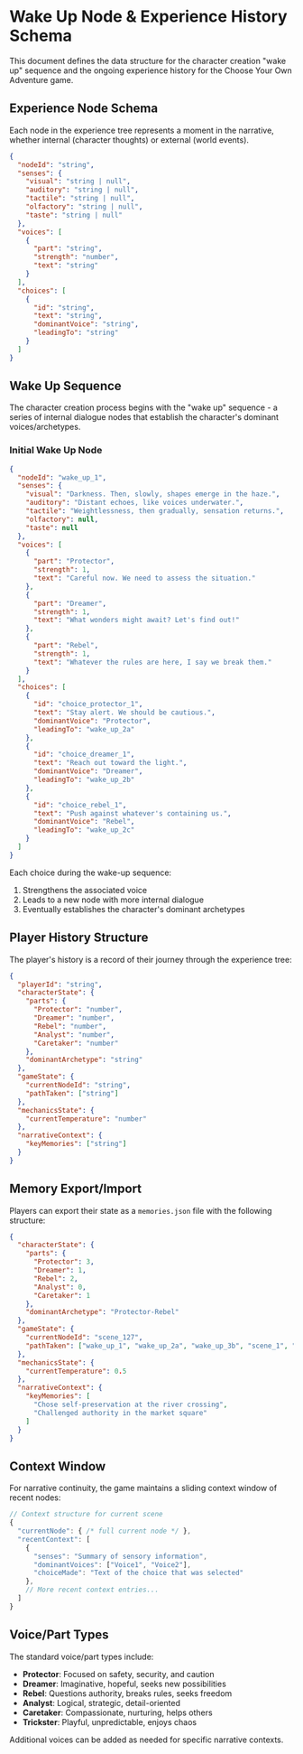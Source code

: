 # Wake Up Node & Experience History Schema

This document defines the data structure for the character creation "wake up" sequence and the ongoing experience history for the Choose Your Own Adventure game.

## Experience Node Schema

Each node in the experience tree represents a moment in the narrative, whether internal (character thoughts) or external (world events).

```json
{
  "nodeId": "string",
  "senses": {
    "visual": "string | null",
    "auditory": "string | null",
    "tactile": "string | null",
    "olfactory": "string | null",
    "taste": "string | null"
  },
  "voices": [
    {
      "part": "string",
      "strength": "number",
      "text": "string"
    }
  ],
  "choices": [
    {
      "id": "string",
      "text": "string",
      "dominantVoice": "string",
      "leadingTo": "string"
    }
  ]
}
```

## Wake Up Sequence

The character creation process begins with the "wake up" sequence - a series of internal dialogue nodes that establish the character's dominant voices/archetypes.

### Initial Wake Up Node

```json
{
  "nodeId": "wake_up_1",
  "senses": {
    "visual": "Darkness. Then, slowly, shapes emerge in the haze.",
    "auditory": "Distant echoes, like voices underwater.",
    "tactile": "Weightlessness, then gradually, sensation returns.",
    "olfactory": null,
    "taste": null
  },
  "voices": [
    {
      "part": "Protector",
      "strength": 1,
      "text": "Careful now. We need to assess the situation."
    },
    {
      "part": "Dreamer",
      "strength": 1,
      "text": "What wonders might await? Let's find out!"
    },
    {
      "part": "Rebel",
      "strength": 1,
      "text": "Whatever the rules are here, I say we break them."
    }
  ],
  "choices": [
    {
      "id": "choice_protector_1",
      "text": "Stay alert. We should be cautious.",
      "dominantVoice": "Protector",
      "leadingTo": "wake_up_2a"
    },
    {
      "id": "choice_dreamer_1",
      "text": "Reach out toward the light.",
      "dominantVoice": "Dreamer",
      "leadingTo": "wake_up_2b"
    },
    {
      "id": "choice_rebel_1",
      "text": "Push against whatever's containing us.",
      "dominantVoice": "Rebel",
      "leadingTo": "wake_up_2c"
    }
  ]
}
```

Each choice during the wake-up sequence:
1. Strengthens the associated voice
2. Leads to a new node with more internal dialogue
3. Eventually establishes the character's dominant archetypes

## Player History Structure

The player's history is a record of their journey through the experience tree:

```json
{
  "playerId": "string",
  "characterState": {
    "parts": {
      "Protector": "number",
      "Dreamer": "number",
      "Rebel": "number",
      "Analyst": "number",
      "Caretaker": "number"
    },
    "dominantArchetype": "string"
  },
  "gameState": {
    "currentNodeId": "string",
    "pathTaken": ["string"]
  },
  "mechanicsState": {
    "currentTemperature": "number"
  },
  "narrativeContext": {
    "keyMemories": ["string"]
  }
}
```

## Memory Export/Import

Players can export their state as a `memories.json` file with the following structure:

```json
{
  "characterState": {
    "parts": {
      "Protector": 3,
      "Dreamer": 1,
      "Rebel": 2,
      "Analyst": 0,
      "Caretaker": 1
    },
    "dominantArchetype": "Protector-Rebel"
  },
  "gameState": {
    "currentNodeId": "scene_127",
    "pathTaken": ["wake_up_1", "wake_up_2a", "wake_up_3b", "scene_1", "scene_45", "scene_127"]
  },
  "mechanicsState": {
    "currentTemperature": 0.5
  },
  "narrativeContext": {
    "keyMemories": [
      "Chose self-preservation at the river crossing",
      "Challenged authority in the market square"
    ]
  }
}
```

## Context Window

For narrative continuity, the game maintains a sliding context window of recent nodes:

```javascript
// Context structure for current scene
{
  "currentNode": { /* full current node */ },
  "recentContext": [
    {
      "senses": "Summary of sensory information",
      "dominantVoices": ["Voice1", "Voice2"],
      "choiceMade": "Text of the choice that was selected"
    },
    // More recent context entries...
  ]
}
```

## Voice/Part Types

The standard voice/part types include:

- **Protector**: Focused on safety, security, and caution
- **Dreamer**: Imaginative, hopeful, seeks new possibilities
- **Rebel**: Questions authority, breaks rules, seeks freedom
- **Analyst**: Logical, strategic, detail-oriented
- **Caretaker**: Compassionate, nurturing, helps others
- **Trickster**: Playful, unpredictable, enjoys chaos

Additional voices can be added as needed for specific narrative contexts. 